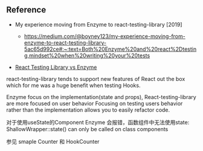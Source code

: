 ## Reference
- My experience moving from Enzyme to react-testing-library [2019]
  - https://medium.com/@boyney123/my-experience-moving-from-enzyme-to-react-testing-library-5ac65d992ce#:~:text=Both%20Enzyme%20and%20react%2Dtesting,mindset%20when%20writing%20your%20tests

- [React Testing Library vs Enzyme](https://www.youtube.com/watch?v=SyAYO5w-nUI&ab_channel=LogRocket)


react-testing-library tends to support new features of React out the box which for me was a huge benefit when testing Hooks.

Enzyme focus on the implementation(state and props), React-testing-library are more focused on user behavior
Focusing on testing users behavior rather than the implementation allows you to easily refactor code.

对于使用useState的Component Enzyme 会报错，函数组件中无法使用state: ShallowWrapper::state() can only be called on class components

参见 smaple Counter 和 HookCounter
